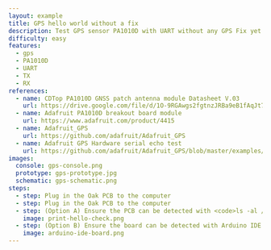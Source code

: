 ```yaml
---
layout: example
title: GPS hello world without a fix
description: Test GPS sensor PA1010D with UART without any GPS Fix yet
difficulty: easy
features:
  - gps
  - PA1010D
  - UART
  - TX
  - RX
references:
  - name: CDTop PA1010D GNSS patch antenna module Datasheet V.03
    url: https://drive.google.com/file/d/1O-9RGAwgs2fgtnzJRBa9eB1fAqJt7n_k/view
  - name: Adafruit PA1010D breakout board module
    url: https://www.adafruit.com/product/4415
  - name: Adafruit_GPS
    url: https://github.com/adafruit/Adafruit_GPS
  - name: Adafruit GPS Hardware serial echo test
    url: https://github.com/adafruit/Adafruit_GPS/blob/master/examples/GPS_HardwareSerial_EchoTest/GPS_HardwareSerial_EchoTest.ino
images:
  console: gps-console.png
  prototype: gps-prototype.jpg
  schematic: gps-schematic.png
steps:
  - step: Plug in the Oak PCB to the computer
  - step: Plug in the Oak PCB to the computer
  - step: (Option A) Ensure the PCB can be detected with <code>ls -al /dev/cu.usbmodem</code> and <code>arduino-cli board list</code>. Run <code>make</code> to compile and upload the code to the board.
    image: print-hello-check.png
  - step: (Option B) Ensure the board can be detected with Arduino IDE. Compile and upload the code to the board.
    image: arduino-ide-board.png
---
```

